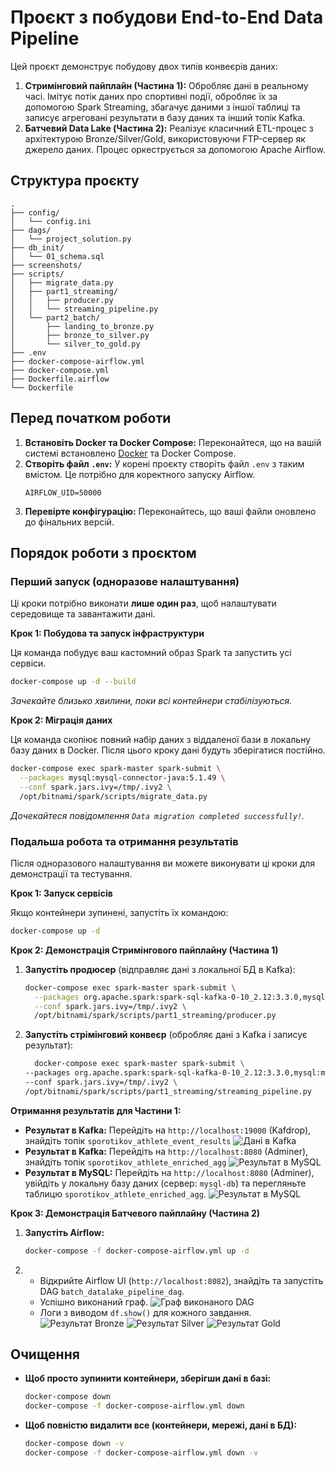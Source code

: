 # Проєкт з побудови End-to-End Data Pipeline

Цей проєкт демонструє побудову двох типів конвеєрів даних:

1.  **Стримінговий пайплайн (Частина 1):** Обробляє дані в реальному часі. Імітує потік даних про спортивні події, обробляє їх за допомогою Spark Streaming, збагачує даними з іншої таблиці та записує агреговані результати в базу даних та інший топік Kafka.
2.  **Батчевий Data Lake (Частина 2):** Реалізує класичний ETL-процес з архітектурою Bronze/Silver/Gold, використовуючи FTP-сервер як джерело даних. Процес оркеструється за допомогою Apache Airflow.

## Структура проєкту

```
.
├── config/
│   └── config.ini
├── dags/
│   └── project_solution.py
├── db_init/
│   └── 01_schema.sql
├── screenshots/
├── scripts/
│   ├── migrate_data.py
│   ├── part1_streaming/
│   │   ├── producer.py
│   │   └── streaming_pipeline.py
│   └── part2_batch/
│       ├── landing_to_bronze.py
│       ├── bronze_to_silver.py
│       └── silver_to_gold.py
├── .env
├── docker-compose-airflow.yml
├── docker-compose.yml
├── Dockerfile.airflow
└── Dockerfile
```

## Перед початком роботи

1.  **Встановіть Docker та Docker Compose:** Переконайтеся, що на вашій системі встановлено [Docker](https://www.docker.com/get-started) та Docker Compose.
2.  **Створіть файл `.env`:** У корені проєкту створіть файл `.env` з таким вмістом. Це потрібно для коректного запуску Airflow.
    ```
    AIRFLOW_UID=50000
    ```
3.  **Перевірте конфігурацію:** Переконайтесь, що ваші файли оновлено до фінальних версій.

## Порядок роботи з проєктом

### Перший запуск (одноразове налаштування)

Ці кроки потрібно виконати **лише один раз**, щоб налаштувати середовище та завантажити дані.

**Крок 1: Побудова та запуск інфраструктури**

Ця команда побудує ваш кастомний образ Spark та запустить усі сервіси.

```bash
docker-compose up -d --build
```

*Зачекайте близько хвилини, поки всі контейнери стабілізуються.*

**Крок 2: Міграція даних**

Ця команда скопіює повний набір даних з віддаленої бази в локальну базу даних в Docker. Після цього кроку дані будуть зберігатися постійно.

```bash
docker-compose exec spark-master spark-submit \
  --packages mysql:mysql-connector-java:5.1.49 \
  --conf spark.jars.ivy=/tmp/.ivy2 \
  /opt/bitnami/spark/scripts/migrate_data.py
```

*Дочекайтеся повідомлення `Data migration completed successfully!`.*

### Подальша робота та отримання результатів

Після одноразового налаштування ви можете виконувати ці кроки для демонстрації та тестування.

**Крок 1: Запуск сервісів**

Якщо контейнери зупинені, запустіть їх командою:

```bash
docker-compose up -d
```

**Крок 2: Демонстрація Стримінгового пайплайну (Частина 1)**

1.  **Запустіть продюсер** (відправляє дані з локальної БД в Kafka):
    ```bash
    docker-compose exec spark-master spark-submit \
      --packages org.apache.spark:spark-sql-kafka-0-10_2.12:3.3.0,mysql:mysql-connector-java:5.1.49 \
      --conf spark.jars.ivy=/tmp/.ivy2 \
      /opt/bitnami/spark/scripts/part1_streaming/producer.py
    ```

2.  **Запустіть стрімінговий конвеєр** (обробляє дані з Kafka і записує результат):
      ```bash
        docker-compose exec spark-master spark-submit \
      --packages org.apache.spark:spark-sql-kafka-0-10_2.12:3.3.0,mysql:mysql-connector-java:5.1.49 \
      --conf spark.jars.ivy=/tmp/.ivy2 \
      /opt/bitnami/spark/scripts/part1_streaming/streaming_pipeline.py
      ```

**Отримання результатів для Частини 1:**

* **Результат в Kafka:** Перейдіть на `http://localhost:19000` (Kafdrop), знайдіть топік `sporotikov_athlete_event_results`
    ![Дані в Kafka](screenshots/producer_kafka_output.png)
* **Результат в Kafka:** Перейдіть на `http://localhost:8080` (Adminer), знайдіть топік `sporotikov_athlete_enriched_agg`
    ![Результат в MySQL](screenshots/streaming_pipeline_kafka_output.png)
* **Результат в MySQL:** Перейдіть на `http://localhost:8080` (Adminer), увійдіть у локальну базу даних (сервер: `mysql-db`) та перегляньте таблицю `sporotikov_athlete_enriched_agg`.
    ![Результат в MySQL](screenshots/streaming_pipeline_mysql_output.png)

**Крок 3: Демонстрація Батчевого пайплайну (Частина 2)**

1.  **Запустіть Airflow:**
    ```bash
    docker-compose -f docker-compose-airflow.yml up -d
    ```

2.  * Відкрийте Airflow UI (`http://localhost:8082`), знайдіть та запустіть DAG `batch_datalake_pipeline_dag`.
    * Успішно виконаний граф.
        ![Граф виконаного DAG](screenshots/batch_dag_graph.png)
    * Логи з виводом `df.show()` для кожного завдання.
        ![Результат Bronze](screenshots/batch_bronze_output.png)
        ![Результат Silver](screenshots/batch_silver_output.png)
        ![Результат Gold](screenshots/batch_gold_output.png)

## Очищення

* **Щоб просто зупинити контейнери, зберігши дані в базі:**
    ```bash
    docker-compose down
    docker-compose -f docker-compose-airflow.yml down
    ```

* **Щоб повністю видалити все (контейнери, мережі, дані в БД):**
    ```bash
    docker-compose down -v
    docker-compose -f docker-compose-airflow.yml down -v
    